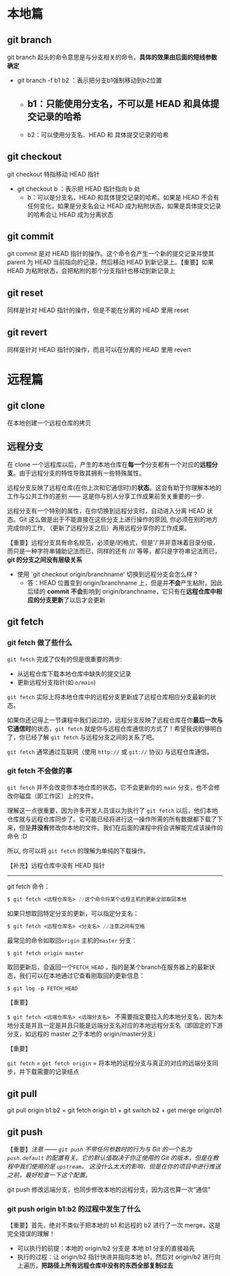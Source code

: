 # 本地篇

## git branch

git branch 起头的命令意思是与分支相关的命令，**具体的效果由后面的短线参数确定**

- git branch -f b1 b2 ：表示把分支b1强制移动到b2位置
  - ## b1：**只能**使用分支名，不可以是 HEAD 和具体提交记录的哈希
  - b2：可以使用分支名、HEAD 和 具体提交记录的哈希

## git checkout

git checkout 特指移动 HEAD 指针

- git checkout b ：表示把 HEAD 指针指向 b 处
  - b：可以是分支名，HEAD 和具体提交记录的哈希。如果是 HEAD 不会有任何变化，如果是分支名会让 HEAD 成为粘附状态，如果是具体提交记录的哈希会让 HEAD 成为分离状态

## git commit

git commit 是对 HEAD 指针的操作。这个命令会产生一个新的提交记录并使其 parent 为 HEAD 当前指向的记录，然后移动 HEAD 到新记录上。【重要】如果 HEAD 为粘附状态，会把粘附的那个分支指针也移动到新记录上

## git reset

同样是针对 HEAD 指针的操作，但是不能在分离的 HEAD 里用 reset

## git revert

同样是针对 HEAD 指针的操作，而且可以在分离的 HEAD 里用 revert

# 远程篇

## git clone

在本地创建一个远程仓库的拷贝

## 远程分支

在 clone 一个远程库以后，产生的本地仓库在**每一个**分支都有一个对应的**远程分支**。由于远程分支的特性导致其拥有一些特殊属性。

远程分支反映了远程仓库(在你上次和它通信时)的**状态**。这会有助于你理解本地的工作与公共工作的差别 —— 这是你与别人分享工作成果前至关重要的一步.

远程分支有一个特别的属性，在你切换到远程分支时，自动进入分离 HEAD 状态。Git 这么做是出于不能直接在这些分支上进行操作的原因, 你必须在别的地方完成你的工作, （更新了远程分支之后）再用远程分享你的工作成果。

【重要】远程分支具有命名规范，必须是<remote name>/<branch name>的格式，但是'/'并非意味着目录分级，而只是一种字符串辅助记法而已，同样的还有 <remote name>/<organization name>/<project name>/<feature name> 等等，都只是字符串记法而已，**git 的分支之间没有层级关系**

- 使用 `git checkout origin/branchname' 切换到远程分支会怎么样？
  - 答：HEAD 位置变到 origin/branchname 上，但是并**不会**产生粘附，因此后续的 **commit** **不会**影响到 origin/branchname，它只有在**远程仓库中相应的分支更新**了以后才会更新

## git fetch

### git fetch 做了些什么

`git fetch` 完成了仅有的但是很重要的两步:

- 从远程仓库下载本地仓库中缺失的提交记录
- 更新远程分支指针(如 `o/main`)

`git fetch` 实际上将本地仓库中的远程分支更新成了远程仓库相应分支最新的状态。

如果你还记得上一节课程中我们说过的，远程分支反映了远程仓库在你**最后一次与它通信时**的状态，`git fetch` 就是你与远程仓库通信的方式了！希望我说的够明白了，你已经了解 `git fetch` 与远程分支之间的关系了吧。

`git fetch` 通常通过互联网（使用 `http://` 或 `git://` 协议) 与远程仓库通信。

### git fetch 不会做的事

`git fetch` 并不会改变你本地仓库的状态。它不会更新你的 `main` 分支，也不会修改你磁盘（即工作区）上的文件。

理解这一点很重要，因为许多开发人员误以为执行了 `git fetch` 以后，他们本地仓库就与远程仓库同步了。它可能已经将进行这一操作所需的所有数据都下载了下来，但是**并没有**修改你本地的文件。我们在后面的课程中将会讲解能完成该操作的命令 :D

所以, 你可以将 `git fetch` 的理解为单纯的下载操作。

【补充】远程仓库中没有 HEAD 指针

---

git fetch 命令：

```ruby
$ git fetch <远程仓库名> //这个命令将某个远程主机的更新全部取回本地
```

如果只想取回特定分支的更新，可以指定分支名：

```ruby
$ git fetch <远程仓库名> <分支名> //注意之间有空格
```

最常见的命令如取回`origin` 主机的`master` 分支：

```ruby
$ git fetch origin master
```

取回更新后，会返回一个`FETCH_HEAD` ，指的是某个branch在服务器上的最新状态，我们可以在本地通过它查看刚取回的更新信息：

```shell
$ git log -p FETCH_HEAD
```

【重要】

```$ git fetch <远端仓库名> <远端分支名> ``` 不需要指定要拉入的本地分支名，因为本地分支是并且一定是并且只能是远端分支名对应的本地远程分支名（即固定的下游分支，如远程的 master 之于本地的 origin/master分支）

【重要】

`git fetch` = `get fetch origin` = 将本地的远程分支与真正的对应的远端分支同步，并下载需要的记录结点

## git pull

git pull origin b1:b2 = git fetch origin b1 + git switch b2 + get merge origin/b1

## git push

【重要】*注意 —— `git push` 不带任何参数时的行为与 Git 的一个名为 `push.default` 的配置有关。它的默认值取决于你正使用的 Git 的版本，但是在教程中我们使用的是 `upstream`。 这没什么太大的影响，但是在你的项目中进行推送之前，最好检查一下这个配置。*

git push 修改远端分支，也同步修改本地的远程分支，因为这也算一次“通信”

### git push origin b1:b2 的过程中发生了什么

【重要】首先，绝对不类似于把本地的 b1 和远程的 b2 进行了一次 merge，这是完全错误的理解！

- 可以执行的前提：本地的 origin/b2 分支是 本地 b1 分支的直接祖先
- 执行的过程：让 origin/b2 指针快进并指向本地 b1，然后对 origin/b2 进行向上遍历，**把路径上所有远程仓库中没有的东西全部复制过去**